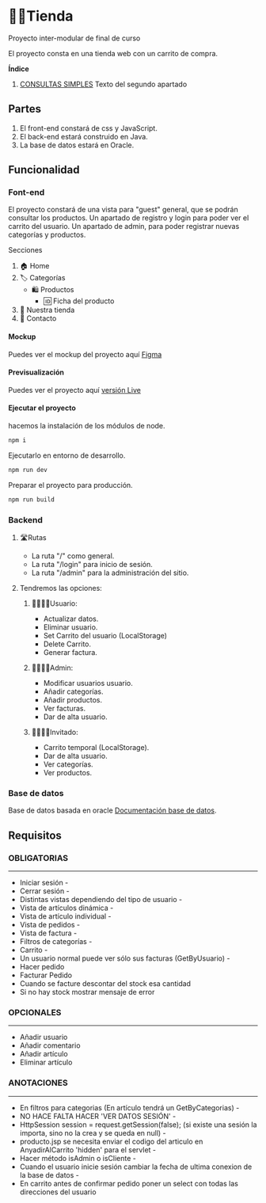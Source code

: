 # 🏪🛒Tienda

Proyecto inter-modular de final de curso

El proyecto consta en una tienda web con un carrito de compra.

**Índice**

1. [CONSULTAS SIMPLES](#font-end)
Texto del segundo apartado

## Partes

1. El front-end constará de css y JavaScript.
2. El back-end estará construido en Java.
3. La base de datos estará en Oracle.

## Funcionalidad

### Font-end

El proyecto constará de una vista para "guest" general, que se podrán consultar los productos.
Un apartado de registro y login para poder ver el carrito del usuario.
Un apartado de admin, para poder registrar nuevas categorías y productos.

Secciones

1. 🏠 Home
2. 🏷️ Categorías
    * 🛍️ Productos
        * 🆔 Ficha del producto
3. 🏪 Nuestra tienda
4. 📧 Contacto

#### Mockup

Puedes ver el mockup del proyecto aquí [Figma](https://www.figma.com/file/zSowJrLmcIe1M7s3rM4a8E/TIendaDaw?type=design&node-id=2%3A112&t=NcXDF7y281Zpuc8C-1)

#### Previsualización

Puedes ver el proyecto aquí [versión Live](https://www.figma.com/proto/zSowJrLmcIe1M7s3rM4a8E/TIendaDaw?node-id=1-2&starting-point-node-id=1%3A2)

#### Ejecutar el proyecto

hacemos la instalación de los módulos de node.

```bash
npm i
```

Ejecutarlo en entorno de desarrollo.

```bash
npm run dev
```

Preparar el proyecto para producción.

```bash
npm run build
```

### Backend

1. 🛣Rutas

    * La ruta "/" como general.
    * La ruta "/login" para inicio de sesión.
    * La ruta "/admin" para la administración del sitio.

2. Tendremos las opciones:

    1. 🙍‍♂️🙍‍♀️Usuario:
        * Actualizar datos.
        * Eliminar usuario.
        * Set Carrito del usuario (LocalStorage)
        * Delete Carrito.
        * Generar factura.

    2. 👩‍💻👩‍💻Admin:
        * Modificar usuarios usuario.
        * Añadir categorías.
        * Añadir productos.
        * Ver facturas.
        * Dar de alta usuario.

    3. 🤸‍♂️🤸‍♀️Invitado:
        * Carrito temporal (LocalStorage).
        * Dar de alta usuario.
        * Ver categorías.
        * Ver productos.

### Base de datos

Base de datos basada en oracle [Documentación base de datos](https://github.com/IPRIESPM/tienda_1daw/blob/main/Base%20de%20datos/ModeloRelacional.md).

## Requisitos

### OBLIGATORIAS

-------------------------------

* Iniciar sesión -
* Cerrar sesión -
* Distintas vistas dependiendo del tipo de usuario -
* Vista de artículos dinámica -
* Vista de artículo individual -
* Vista de pedidos -
* Vista de factura -
* Filtros de categorías -
* Carrito -
* Un usuario normal puede ver sólo sus facturas (GetByUsuario) -
* Hacer pedido
* Facturar Pedido
* Cuando se facture descontar del stock esa cantidad
* Si no hay stock mostrar mensaje de error

### OPCIONALES

-------------------------------

* Añadir usuario
* Añadir comentario
* Añadir artículo
* Eliminar artículo

### ANOTACIONES

-------------------------------

* En filtros para categorias (En artículo tendrá un GetByCategorias) -
* NO HACE FALTA HACER 'VER DATOS SESIÓN' -
* HttpSession session = request.getSession(false); (si existe una sesión la importa, sino no la crea y se queda en null) -
* producto.jsp se necesita enviar el codigo del articulo en AnyadirAlCarrito 'hidden' para el servlet -
* Hacer método isAdmin o isCliente -
* Cuando el usuario inicie sesión cambiar la fecha de ultima conexion de la base de datos -
* En carrito antes de confirmar pedido poner un select con todas las direcciones del usuario
